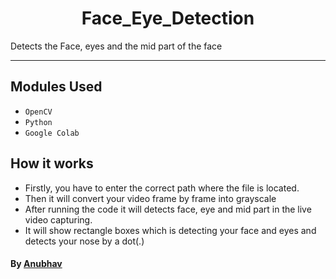 <h1 align="center">Face_Eye_Detection</h1>
Detects the Face, eyes and the mid part of the face 

---------------------------------------------------------------------


## Modules Used
- `OpenCV` 
- `Python` 
- `Google Colab`

## How it works
- Firstly, you have to enter the correct path where the file is located.
- Then it will convert your video frame by frame into grayscale
- After running the code it will detects face, eye and mid part in the live video capturing.
- It will show rectangle boxes which is detecting your face and eyes and detects your nose by a dot(.) 

#### By [Anubhav](https://github.com/anubhav201241) 
